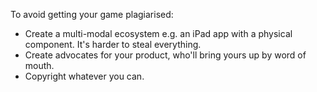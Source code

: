 To avoid getting your game plagiarised:

 - Create a multi-modal ecosystem e.g. an iPad app with a physical component. It's harder to steal everything.
 - Create advocates for your product, who'll bring yours up by word of mouth.
 - Copyright whatever you can.
